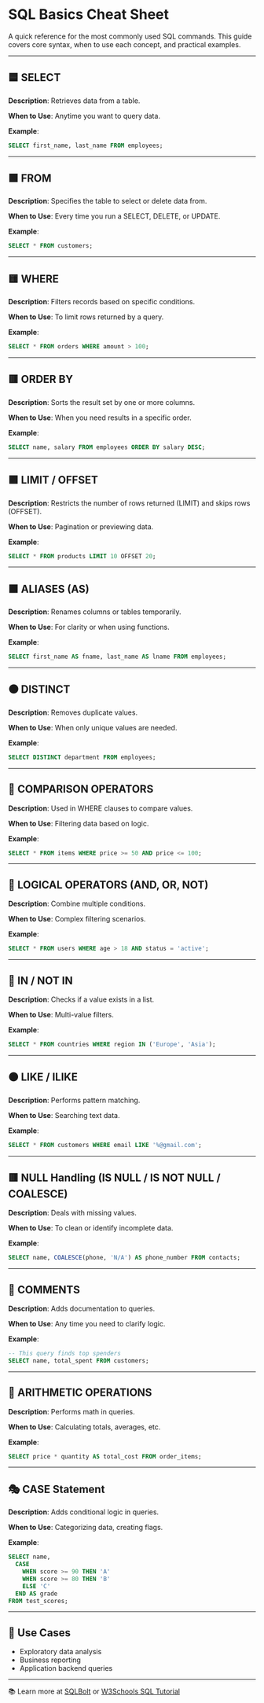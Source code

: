# SQL Basics Cheat Sheet

A quick reference for the most commonly used SQL commands. This guide covers core syntax, when to use each concept, and practical examples.

---

## 🟦 SELECT

**Description**: Retrieves data from a table.

**When to Use**: Anytime you want to query data.

**Example**:
```sql
SELECT first_name, last_name FROM employees;
```

---

## 🟩 FROM

**Description**: Specifies the table to select or delete data from.

**When to Use**: Every time you run a SELECT, DELETE, or UPDATE.

**Example**:
```sql
SELECT * FROM customers;
```

---

## 🟨 WHERE

**Description**: Filters records based on specific conditions.

**When to Use**: To limit rows returned by a query.

**Example**:
```sql
SELECT * FROM orders WHERE amount > 100;
```

---

## 🟥 ORDER BY

**Description**: Sorts the result set by one or more columns.

**When to Use**: When you need results in a specific order.

**Example**:
```sql
SELECT name, salary FROM employees ORDER BY salary DESC;
```

---

## 🟪 LIMIT / OFFSET

**Description**: Restricts the number of rows returned (LIMIT) and skips rows (OFFSET).

**When to Use**: Pagination or previewing data.

**Example**:
```sql
SELECT * FROM products LIMIT 10 OFFSET 20;
```

---

## 🟫 ALIASES (AS)

**Description**: Renames columns or tables temporarily.

**When to Use**: For clarity or when using functions.

**Example**:
```sql
SELECT first_name AS fname, last_name AS lname FROM employees;
```

---

## ⚫ DISTINCT

**Description**: Removes duplicate values.

**When to Use**: When only unique values are needed.

**Example**:
```sql
SELECT DISTINCT department FROM employees;
```

---

## 🔵 COMPARISON OPERATORS

**Description**: Used in WHERE clauses to compare values.

**When to Use**: Filtering data based on logic.

**Example**:
```sql
SELECT * FROM items WHERE price >= 50 AND price <= 100;
```

---

## 🔺 LOGICAL OPERATORS (AND, OR, NOT)

**Description**: Combine multiple conditions.

**When to Use**: Complex filtering scenarios.

**Example**:
```sql
SELECT * FROM users WHERE age > 18 AND status = 'active';
```

---

## 🔻 IN / NOT IN

**Description**: Checks if a value exists in a list.

**When to Use**: Multi-value filters.

**Example**:
```sql
SELECT * FROM countries WHERE region IN ('Europe', 'Asia');
```

---

## 🟤 LIKE / ILIKE

**Description**: Performs pattern matching.

**When to Use**: Searching text data.

**Example**:
```sql
SELECT * FROM customers WHERE email LIKE '%@gmail.com';
```

---

## 🟥 NULL Handling (IS NULL / IS NOT NULL / COALESCE)

**Description**: Deals with missing values.

**When to Use**: To clean or identify incomplete data.

**Example**:
```sql
SELECT name, COALESCE(phone, 'N/A') AS phone_number FROM contacts;
```

---

## 🔷 COMMENTS

**Description**: Adds documentation to queries.

**When to Use**: Any time you need to clarify logic.

**Example**:
```sql
-- This query finds top spenders
SELECT name, total_spent FROM customers;
```

---

## 🧮 ARITHMETIC OPERATIONS

**Description**: Performs math in queries.

**When to Use**: Calculating totals, averages, etc.

**Example**:
```sql
SELECT price * quantity AS total_cost FROM order_items;
```

---

## 🎭 CASE Statement

**Description**: Adds conditional logic in queries.

**When to Use**: Categorizing data, creating flags.

**Example**:
```sql
SELECT name,
  CASE 
    WHEN score >= 90 THEN 'A'
    WHEN score >= 80 THEN 'B'
    ELSE 'C'
  END AS grade
FROM test_scores;
```

---

## 🧠 Use Cases
- Exploratory data analysis
- Business reporting
- Application backend queries

---

📚 Learn more at [SQLBolt](https://sqlbolt.com) or [W3Schools SQL Tutorial](https://www.w3schools.com/sql/)
